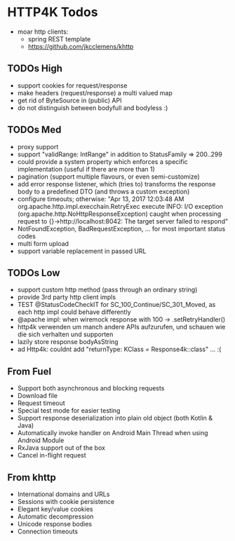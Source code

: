
# HTTP4K Todos

* moar http clients:
    * spring REST template
    * https://github.com/jkcclemens/khttp

## TODOs High

* support cookies for request/response
* make headers (request/response) a multi valued map
* get rid of ByteSource in (public) API
* do not distinguish between bodyfull and bodyless :)

## TODOs Med

* proxy support
* support "validRange: IntRange" in addition to StatusFamily => 200..299
* could provide a system property which enforces a specific implementation (useful if there are more than 1)
* pagination (support multiple flavours, or even semi-customize)
* add error response listener, which (tries to) transforms the response body to a predefined DTO (and throws a custom exception)
* configure timeouts; otherwise: "Apr 13, 2017 12:03:48 AM org.apache.http.impl.execchain.RetryExec execute INFO: I/O exception (org.apache.http.NoHttpResponseException) caught when processing request to {}->http://localhost:8042: The target server failed to respond"
* NotFoundException, BadRequestException, ... for most important status codes
* multi form upload
* support variable replacement in passed URL

## TODOs Low

* support custom http method (pass through an ordinary string)
* provide 3rd party http client impls
* TEST @StatusCodeCheckIT for SC_100_Continue/SC_301_Moved, as each http impl could behave differently
* @apache impl: when wiremock response with 100 -> .setRetryHandler()
* http4k verwenden um manch andere APIs aufzurufen, und schauen wie die sich verhalten und supporten
* lazily store response bodyAsString
* ad Http4k: couldnt add "returnType: KClass<R> = Response4k::class" ... :(

## From Fuel

- Support both asynchronous and blocking requests
- Download file
- Request timeout
- Special test mode for easier testing
- Support response deserialization into plain old object (both Kotlin & Java)
- Automatically invoke handler on Android Main Thread when using Android Module
- RxJava support out of the box
- Cancel in-flight request

## From khttp


- International domains and URLs
- Sessions with cookie persistence
- Elegant key/value cookies
- Automatic decompression
- Unicode response bodies
- Connection timeouts
